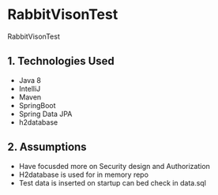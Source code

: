 # RabbitVisonTest
RabbitVisonTest

## 1.	Technologies Used
- Java 8
- IntelliJ
- Maven
- SpringBoot
- Spring Data JPA
- h2database

## 2.	Assumptions
- Have focusded more on Security design and Authorization 
- H2database is used for in memory repo
- Test data is inserted on startup can bed check in data.sql
